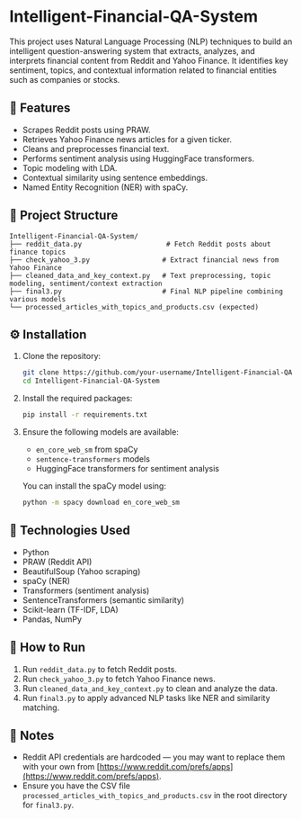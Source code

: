 # Intelligent-Financial-QA-System

This project uses Natural Language Processing (NLP) techniques to build an intelligent question-answering system that extracts, analyzes, and interprets financial content from Reddit and Yahoo Finance. It identifies key sentiment, topics, and contextual information related to financial entities such as companies or stocks.

## 📌 Features

- Scrapes Reddit posts using PRAW.
- Retrieves Yahoo Finance news articles for a given ticker.
- Cleans and preprocesses financial text.
- Performs sentiment analysis using HuggingFace transformers.
- Topic modeling with LDA.
- Contextual similarity using sentence embeddings.
- Named Entity Recognition (NER) with spaCy.

## 📁 Project Structure

```
Intelligent-Financial-QA-System/
├── reddit_data.py                     # Fetch Reddit posts about finance topics
├── check_yahoo_3.py                  # Extract financial news from Yahoo Finance
├── cleaned_data_and_key_context.py   # Text preprocessing, topic modeling, sentiment/context extraction
├── final3.py                         # Final NLP pipeline combining various models
└── processed_articles_with_topics_and_products.csv (expected) 
```

## ⚙️ Installation

1. Clone the repository:
   ```bash
   git clone https://github.com/your-username/Intelligent-Financial-QA-System.git
   cd Intelligent-Financial-QA-System
   ```

2. Install the required packages:
   ```bash
   pip install -r requirements.txt
   ```

3. Ensure the following models are available:
   - `en_core_web_sm` from spaCy
   - `sentence-transformers` models
   - HuggingFace transformers for sentiment analysis

   You can install the spaCy model using:
   ```bash
   python -m spacy download en_core_web_sm
   ```

## 🧠 Technologies Used

- Python
- PRAW (Reddit API)
- BeautifulSoup (Yahoo scraping)
- spaCy (NER)
- Transformers (sentiment analysis)
- SentenceTransformers (semantic similarity)
- Scikit-learn (TF-IDF, LDA)
- Pandas, NumPy

## 🧪 How to Run

1. Run `reddit_data.py` to fetch Reddit posts.
2. Run `check_yahoo_3.py` to fetch Yahoo Finance news.
3. Run `cleaned_data_and_key_context.py` to clean and analyze the data.
4. Run `final3.py` to apply advanced NLP tasks like NER and similarity matching.

## 📌 Notes

- Reddit API credentials are hardcoded — you may want to replace them with your own from [https://www.reddit.com/prefs/apps](https://www.reddit.com/prefs/apps).
- Ensure you have the CSV file `processed_articles_with_topics_and_products.csv` in the root directory for `final3.py`.
